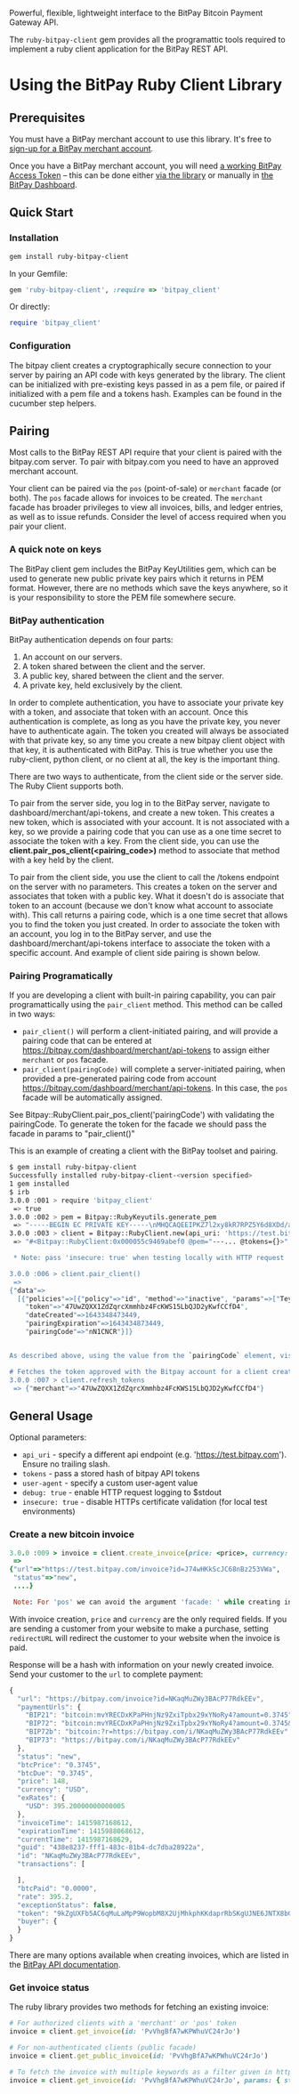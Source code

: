 Powerful, flexible, lightweight interface to the BitPay Bitcoin Payment Gateway API.

The `ruby-bitpay-client` gem provides all the programattic tools required to implement a ruby client application for the BitPay REST API.

# Using the BitPay Ruby Client Library
## Prerequisites
You must have a BitPay merchant account to use this library.  It's free to [sign-up for a BitPay merchant account](https://bitpay.com/start).

Once you have a BitPay merchant account, you will need [a working BitPay Access Token](/api/getting-access.html) – this can be done either [via the library](#pairing) or manually in [the BitPay Dashboard](https://bitpay.com/tokens).

## Quick Start
### Installation
```bash
gem install ruby-bitpay-client
```

In your Gemfile:

```ruby
gem 'ruby-bitpay-client', :require => 'bitpay_client'
```

Or directly:
```ruby
require 'bitpay_client'
```

### Configuration
The bitpay client creates a cryptographically secure connection to your server by pairing an API code with keys generated by the library. The client can be initialized with pre-existing keys passed in as a pem file, or paired if initialized with a pem file and a tokens hash. Examples can be found in the cucumber step helpers.

## Pairing
Most calls to the BitPay REST API require that your client is paired with the bitpay.com server.  To pair with bitpay.com you need to have an approved merchant account.

Your client can be paired via the `pos` (point-of-sale) or `merchant` facade (or both).  The `pos` facade allows for invoices to be created.  The `merchant` facade has broader privileges to view all invoices, bills, and ledger entries, as well as to issue refunds.  Consider the level of access required when you pair your client.

### A quick note on keys

The BitPay client gem includes the BitPay KeyUtilities gem, which can be used to generate new public private key pairs which it returns in PEM format. However, there are no methods which save the keys anywhere, so it is your responsibility to store the PEM file somewhere secure.

### BitPay authentication

BitPay authentication depends on four parts:

1. An account on our servers.
1. A token shared between the client and the server.
1. A public key, shared between the client and the server.
1. A private key, held exclusively by the client.

In order to complete authentication, you have to associate your private key with a token, and associate that token with an account. Once this authentication is complete, as long as you have the private key, you never have to authenticate again. The token you created will always be associated with that private key, so any time you create a new bitpay client object with that key, it is authenticated with BitPay. This is true whether you use the ruby-client, python client, or no client at all, the key is the important thing. 

There are two ways to authenticate, from the client side or the server side. The Ruby Client supports both.

To pair from the server side, you log in to the BitPay server, navigate to dashboard/merchant/api-tokens, and create a new token. This creates a new token, which is associated with your account. It is not associated with a key, so we provide a pairing code that you can use as a one time secret to associate the token with a key. From the client side, you can use the **client.pair_pos_client(<pairing_code>)** method to associate that method with a key held by the client.

To pair from the client side, you use the client to call the /tokens endpoint on the server with no parameters. This creates a token on the server and associates that token with a public key. What it doesn't do is associate that token to an account (because we don't know what account to associate with). This call returns a pairing code, which is a one time secret that allows you to find the token you just created. In order to associate the token with an account, you log in to the BitPay server, and use the dashboard/merchant/api-tokens interface to associate the token with a specific account. And example of client side pairing is shown below.

### Pairing Programatically

If you are developing a client with built-in pairing capability, you can pair programattically using the `pair_client` method.  This method can be called in two ways:

  * `pair_client()` will perform a client-initiated pairing, and will provide a pairing code that can be entered at https://bitpay.com/dashboard/merchant/api-tokens to assign either `merchant` or `pos` facade.
  * `pair_client(pairingCode)` will complete a server-initiated pairing, when provided a pre-generated pairing code from account https://bitpay.com/dashboard/merchant/api-tokens.
  In this case, the `pos` facade will be automatically assigned.

  See Bitpay::RubyClient.pair_pos_client('pairingCode') with validating the pairingCode.
  To generate the token for the facade we should pass the facade in params to "pair_client()"

This is an example of creating a client with the BitPay toolset and pairing.

```bash
$ gem install ruby-bitpay-client
Successfully installed ruby-bitpay-client-<version specified>
1 gem installed
$ irb
3.0.0 :001 > require 'bitpay_client'
 => true
3.0.0 :002 > pem = Bitpay::RubyKeyutils.generate_pem
 => "-----BEGIN EC PRIVATE KEY-----\nMHQCAQEEIPKZ7l2xy8kR7RPZ5Y6d8XDd/aV+EbHFzOieJPJ+FvJ7oAcGBSuBBAAK\noUQDQgAEr+HBUu71w8fsM2A8Wdp4JdB5S1Zh/7HLj0y9U3QibZSyEN9VzRLHBjmn\nWUbLkRtk88fgiApuaN9a5bFIPNmh5g==\n-----END EC PRIVATE KEY-----\n"
3.0.0 :003 > client = Bitpay::RubyClient.new(api_uri: 'https://test.bitpay.com', pem: pem, insecure: true)
 => "#<Bitpay::RubyClient:0x000055c9469abef0 @pem="---... @tokens={}>"

 * Note: pass 'insecure: true' when testing locally with HTTP request

3.0.0 :006 > client.pair_client()
 =>
{"data"=>
  [{"policies"=>[{"policy"=>"id", "method"=>"inactive", "params"=>["TeyFy1z3JgfKE3RVGHLVdnUeasur8MdpeM2"]}],
    "token"=>"47UwZQXX1ZdZqrcXmmhbz4FcKWS15LbQJD2yKwfCCfD4",
    "dateCreated"=>1643348473449,
    "pairingExpiration"=>1643434873449,
    "pairingCode"=>"nN1CNCR"}]}


As described above, using the value from the `pairingCode` element, visit https://test.bitpay.com/api-tokens and search to register for the appropriate facade. That client is now paired. As previously mentioned, you must save the pem string you generated in order to use the client again.

# Fetches the token approved with the Bitpay account for a client created with unique PEM
3.0.0 :007 > client.refresh_tokens
 => {"merchant"=>"47UwZQXX1ZdZqrcXmmhbz4FcKWS15LbQJD2yKwfCCfD4"}
```

## General Usage

Optional parameters:
 * `api_uri` - specify a different api endpoint (e.g. 'https://test.bitpay.com').  Ensure no trailing slash.
 * `tokens` - pass a stored hash of bitpay API tokens
 * `user-agent` - specify a custom user-agent value
 * `debug: true` - enable HTTP request logging to $stdout
 * `insecure: true` - disable HTTPs certificate validation (for local test environments)

### Create a new bitcoin invoice

```ruby
3.0.0 :009 > invoice = client.create_invoice(price: <price>, currency: <currency>, facade: 'merchant')
 =>
{"url"=>"https://test.bitpay.com/invoice?id=J74wHKkScJC68nBz253VWa",
 "status"=>"new",
 ....}

 Note: For 'pos' we can avoid the argument 'facade: ' while creating invoice.
```

With invoice creation, `price` and `currency` are the only required fields. If you are sending a customer from your website to make a purchase, setting `redirectURL` will redirect the customer to your website when the invoice is paid.

Response will be a hash with information on your newly created invoice. Send your customer to the `url` to complete payment:

```javascript
{
  "url": "https://bitpay.com/invoice?id=NKaqMuZWy3BAcP77RdkEEv",
  "paymentUrls": {
    "BIP21": "bitcoin:mvYRECDxKPaPHnjNz9ZxiTpbx29xYNoRy4?amount=0.3745",
    "BIP72": "bitcoin:mvYRECDxKPaPHnjNz9ZxiTpbx29xYNoRy4?amount=0.3745&r=https://bitpay.com/i/NKaqMuZWy3BAcP77RdkEEv",
    "BIP72b": "bitcoin:?r=https://bitpay.com/i/NKaqMuZWy3BAcP77RdkEEv",
    "BIP73": "https://bitpay.com/i/NKaqMuZWy3BAcP77RdkEEv"
  },
  "status": "new",
  "btcPrice": "0.3745",
  "btcDue": "0.3745",
  "price": 148,
  "currency": "USD",
  "exRates": {
    "USD": 395.20000000000005
  },
  "invoiceTime": 1415987168612,
  "expirationTime": 1415988068612,
  "currentTime": 1415987168629,
  "guid": "438e8237-fff1-483c-81b4-dc7dba28922a",
  "id": "NKaqMuZWy3BAcP77RdkEEv",
  "transactions": [

  ],
  "btcPaid": "0.0000",
  "rate": 395.2,
  "exceptionStatus": false,
  "token": "9kZgUXFb5AC6qMuLaMpP9WopbM8X2UjMhkphKKdaprRbSKgUJNE6JNTX8bGsmgxKKv",
  "buyer": {
  }
}
```

There are many options available when creating invoices, which are listed in the [BitPay API documentation](https://bitpay.com/bitcoin-payment-gateway-api).

### Get invoice status
The ruby library provides two methods for fetching an existing invoice:

```ruby
# For authorized clients with a 'merchant' or 'pos' token
invoice = client.get_invoice(id: 'PvVhgBfA7wKPWhuVC24rJo')

# For non-authenticated clients (public facade)
invoice = client.get_public_invoice(id: 'PvVhgBfA7wKPWhuVC24rJo')

# To fetch the invoice with multiple keywords as a filter given in https://bitpay.com/api/#rest-api-resources-invoices-retrieve-invoices-filtered-by-query, follow as below to send keyword required
invoice = client.get_invoice(id: 'PvVhgBfA7wKPWhuVC24rJo', params: { status: 'complete', dateStart: '2022-01-28'})
